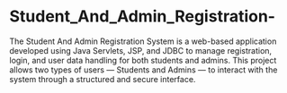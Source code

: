 # Student_And_Admin_Registration-
The Student And Admin Registration System is a web-based application developed using Java Servlets, JSP, and JDBC to manage registration, login, and user data handling for both students and admins.  This project allows two types of users — Students and Admins — to interact with the system through a structured and secure interface.
